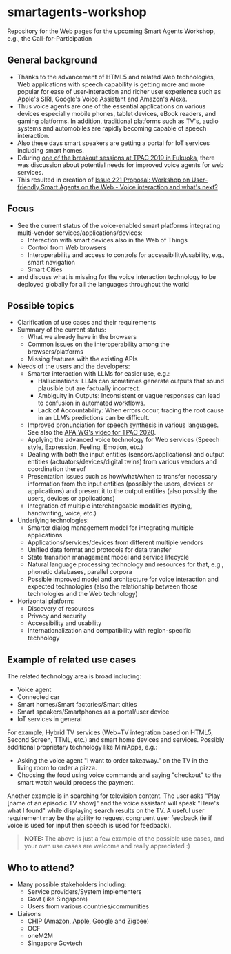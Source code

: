 # smartagents-workshop
Repository for the Web pages for the upcoming Smart Agents Workshop, e.g., the Call-for-Participation

## General background
* Thanks to the advancement of HTML5 and related Web technologies, Web applications with speech capability is getting more and more popular for ease of user-interaction and richer user experience such as Apple's SIRI, Google's Voice Assistant and Amazon's Alexa.
* Thus voice agents are one of the essential applications on various devices especially mobile phones, tablet devices, eBook readers, and gaming platforms. In addition, traditional platforms such as TV's, audio systems and automobiles are rapidly becoming capable of speech interaction.
* Also these days smart speakers are getting a portal for IoT services including smart homes.
* Dduring [one of the breakout sessions at TPAC 2019 in Fukuoka](https://www.w3.org/2019/09/18-voice-minutes.html), there was discussion about potential needs for improved voice agents for web services.
* This resulted in creation of [Issue 221 Proposal: Workshop on User-friendly Smart Agents on the Web - Voice interaction and what's next?](https://github.com/w3c/strategy/issues/221)
 
## Focus
* See the current status of the voice-enabled smart platforms integrating multi-vendor services/applications/devices:
    * Interaction with smart devices also in the Web of Things
    * Control from Web browsers
    * Interoperability and access to controls for accessibility/usability, e.g., smart navigation
    * Smart Cities
* and discuss what is missing for the voice interaction technology to be deployed globally for all the languages throughout the world

 
## Possible topics
* Clarification of use cases and their requirements
* Summary of the current status:   
    * What we already have in the browsers
    * Common issues on the interoperability among the browsers/platforms
    * Missing features with the existing APIs
* Needs of the users and the developers:
    * Smarter interaction with LLMs for easier use, e.g.: 
        * Hallucinations: LLMs can sometimes generate outputs that sound plausible but are factually incorrect.
        * Ambiguity in Outputs: Inconsistent or vague responses can lead to confusion in automated workflows.
        * Lack of Accountability: When errors occur, tracing the root cause in an LLM’s predictions can be difficult.
    * Improved pronunciation for speech synthesis in various languages. See also the [APA WG's video for TPAC 2020](https://www.w3.org/2020/10/TPAC/apa-pronunciation.html).
    * Applying the advanced voice technology for Web services (Speech style, Expression, Feeling, Emotion, etc.)
    * Dealing with both the input entities (sensors/applications) and output entities (actuators/devices/digital twins) from various vendors and coordination thereof
    * Presentation issues such as how/what/when to transfer necessary information from the input entities (possibly the users, devices or applications) and present it to the output entities (also possibly the users, devices or applications)
    * Integration of multiple interchangeable modalities (typing, handwriting, voice, etc.)
* Underlying technologies:
    * Smarter dialog management model for integrating multiple applications
    * Applications/services/devices from different multiple vendors
    * Unified data format and protocols for data transfer
    * State transition management model and service lifecycle
    * Natural language processing technology and resources for that, e.g., phonetic databases, parallel corpora
    * Possible improved model and architecture for voice interaction and expected technologies (also the relationship between those technologies and the Web technology)
* Horizontal platform:
    * Discovery of resources
    * Privacy and security
    * Accessibility and usability
    * Internationalization and compatibility with region-specific technology
 
## Example of related use cases
The related technology area is broad including:
 
* Voice agent
* Connected car
* Smart homes/Smart factories/Smart cities
* Smart speakers/Smartphones as a portal/user device
* IoT services in general

For example, Hybrid TV services (Web+TV integration based on HTML5, Second Screen, TTML, etc.) and smart home devices and services. Possibly additional proprietary technology like MiniApps, e.g.:

* Asking the voice agent "I want to order takeaway." on the TV in the living room to order a pizza.
* Choosing the food using voice commands and saying "checkout" to the smart watch would process the payment.

Another example is in searching for television content. The user asks "Play [name of an episodic TV show]" and the voice assistant will speak "Here's what I found" while displaying search results on the TV. A useful user requirement may be the ability to request congruent user feedback (ie if voice is used for input then speech is used for feedback).

> **NOTE:**  The above is just a few example of the possible use cases, and your own use cases are welcome and really appreciated :)

## Who to attend?
* Many possible stakeholders including:
    * Service providers/System implementers
    * Govt (like Singapore)
    * Users from various countries/communities
* Liaisons
    * CHIP (Amazon, Apple, Google and Zigbee)
    * OCF
    * oneM2M
    * Singapore Govtech

<!--
See also the [rendered HTML](https://w3c.github.io/smartagents-workshop/)
-->
